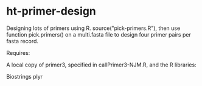 ht-primer-design
================

Designing lots of primers using R. source("pick-primers.R"), then use function pick.primers() on a multi.fasta file to design
four primer pairs per fasta record.

Requires:

A local copy of primer3, specified in callPrimer3-NJM.R, and the R libraries:

Biostrings
plyr

